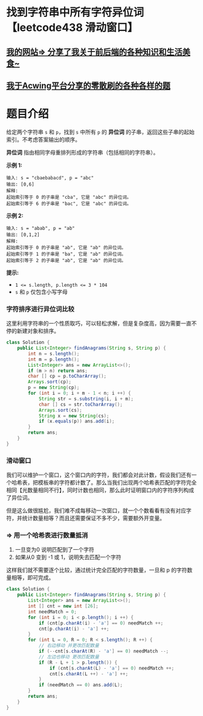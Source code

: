 # 找到字符串中所有字符异位词【leetcode438 滑动窗口】

## [我的网站=> 分享了我关于前后端的各种知识和生活美食~](https://www.fanxy.icu)

## [我于Acwing平台分享的零散刷的各种各样的题](https://www.acwing.com/blog/content/33005/) 

# 题目介绍

给定两个字符串 `s` 和 `p`，找到 `s` 中所有 `p` 的 **异位词** 的子串，返回这些子串的起始索引。不考虑答案输出的顺序。

**异位词** 指由相同字母重排列形成的字符串（包括相同的字符串）。

 

**示例 1:**

```
输入: s = "cbaebabacd", p = "abc"
输出: [0,6]
解释:
起始索引等于 0 的子串是 "cba", 它是 "abc" 的异位词。
起始索引等于 6 的子串是 "bac", 它是 "abc" 的异位词。
```

 **示例 2:**

```
输入: s = "abab", p = "ab"
输出: [0,1,2]
解释:
起始索引等于 0 的子串是 "ab", 它是 "ab" 的异位词。
起始索引等于 1 的子串是 "ba", 它是 "ab" 的异位词。
起始索引等于 2 的子串是 "ab", 它是 "ab" 的异位词。
```

 

**提示:**

- `1 <= s.length, p.length <= 3 * 104`
- `s` 和 `p` 仅包含小写字母



### 字符排序进行异位词比较

这里利用字符串的一个性质取巧，可以轻松求解，但是复杂度高，因为需要一直不停的新建对象和排序。

```java
class Solution {
    public List<Integer> findAnagrams(String s, String p) {
        int n = s.length();
        int m = p.length();
        List<Integer> ans = new ArrayList<>();
        if (m > n) return ans;
        char [] cp = p.toCharArray();
        Arrays.sort(cp);
        p = new String(cp);
        for (int i = 0; i + m - 1 < n; i ++) {
            String str = s.substring(i, i + m);
            char [] cs = str.toCharArray();
            Arrays.sort(cs);
            String x = new String(cs);
            if (x.equals(p)) ans.add(i);
        }
        return ans;
    }
}
```

### 滑动窗口

我们可以维护一个窗口，这个窗口内的字符，我们都会对此计数，假设我们还有一个哈希表，把模板串的字符都计数了。那么当我们出现两个哈希表匹配的字符完全相同【光数量相同不行】，同时计数也相同，那么此时证明窗口内的字符序列构成了异位词。

但是这么做很尴尬，我们难不成每移动一次窗口，就一个个数看看有没有对应字符，并统计数量相等？而且还需要保证不多不少，需要额外开变量。

### => 用一个哈希表进行数量抵消

1.  一旦变为0 说明匹配到了一个字符
2. 如果从0 变到 -1 或 1，说明失去匹配一个字符

这样我们就不需要逐个比较，通过统计完全匹配的字符数量，一旦和 p 的字符数量相等，即可完成。

```java
class Solution {
    public List<Integer> findAnagrams(String s, String p) {
        List<Integer> ans = new ArrayList<>();
        int [] cnt = new int [26];
        int needMatch = 0;
        for (int i = 0; i < p.length(); i ++) {
            if (cnt[p.charAt(i) - 'a'] == 0) needMatch ++;
            cnt[p.charAt(i) - 'a'] ++;
        }
        for (int L = 0, R = 0; R < s.length(); R ++) {
            // 右边移动 并更改匹配数量
            if (--cnt[s.charAt(R) - 'a'] == 0) needMatch --;
            // 左边也移动 更改匹配数量
            if (R - L + 1 > p.length()) {
                if (cnt[s.charAt(L) - 'a'] == 0) needMatch ++;
                cnt[s.charAt(L ++) - 'a'] ++;
            } 
            if (needMatch == 0) ans.add(L);
        }
        return ans;
    }
}
```

